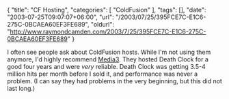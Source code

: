 {
	"title": "CF Hosting",
	"categories": [
		"ColdFusion"
	],
	"tags": [],
	"date": "2003-07-25T09:07:07+06:00",
	"url": "/2003/07/25/395FCE7C-E1C6-275C-0BCAEA60EF3FE689",
	"oldurl": "http://www.raymondcamden.com/2003/7/25/395FCE7C-E1C6-275C-0BCAEA60EF3FE689"
}

I often see people ask about ColdFusion hosts. While  I'm not using them anymore, I'd highly recommend <a href="http://www.media3.com">Media3</a>. They hosted Death Clock for a good four years and were <i>very</i> reliable. Death Clock was getting 3.5-4 million hits per month before I sold it, and performance was never a problem. (I can say they had problems in the very beginning, but this did not last long.)